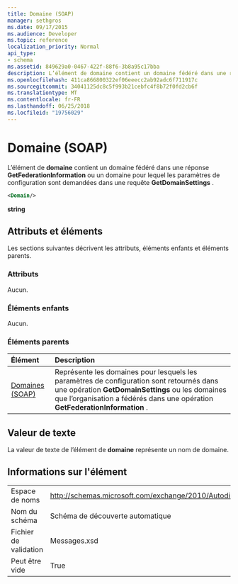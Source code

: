 ```yaml
---
title: Domaine (SOAP)
manager: sethgros
ms.date: 09/17/2015
ms.audience: Developer
ms.topic: reference
localization_priority: Normal
api_type:
- schema
ms.assetid: 849629a0-0467-422f-88f6-3b8a95c17bba
description: L’élément de domaine contient un domaine fédéré dans une réponse GetFederationInformation ou un domaine pour lequel les paramètres de configuration sont demandées dans une requête GetDomainSettings.
ms.openlocfilehash: 411ca866800322ef06eeecc2ab92adc6f711917c
ms.sourcegitcommit: 34041125dc8c5f993b21cebfc4f8b72f0fd2cb6f
ms.translationtype: MT
ms.contentlocale: fr-FR
ms.lasthandoff: 06/25/2018
ms.locfileid: "19756029"
---
```

# <a name="domain-soap"></a>Domaine (SOAP)

L’élément de **domaine** contient un domaine fédéré dans une réponse **GetFederationInformation** ou un domaine pour lequel les paramètres de configuration sont demandées dans une requête **GetDomainSettings** . 
  
```XML
<Domain/> 
```

 **string**
## <a name="attributes-and-elements"></a>Attributs et éléments

Les sections suivantes décrivent les attributs, éléments enfants et éléments parents.
  
### <a name="attributes"></a>Attributs

Aucun.
  
### <a name="child-elements"></a>Éléments enfants

Aucun.
  
### <a name="parent-elements"></a>Éléments parents

|**Élément**|**Description**|
|:-----|:-----|
|[Domaines (SOAP)](domains-soap.md) <br/> |Représente les domaines pour lesquels les paramètres de configuration sont retournés dans une opération **GetDomainSettings** ou les domaines que l’organisation a fédérés dans une opération **GetFederationInformation** .  <br/> |
   
## <a name="text-value"></a>Valeur de texte

La valeur de texte de l’élément de **domaine** représente un nom de domaine. 
  
## <a name="element-information"></a>Informations sur l'élément

|||
|:-----|:-----|
|Espace de noms  <br/> |http://schemas.microsoft.com/exchange/2010/Autodiscover  <br/> |
|Nom du schéma  <br/> |Schéma de découverte automatique  <br/> |
|Fichier de validation  <br/> |Messages.xsd  <br/> |
|Peut être vide  <br/> |True  <br/> |
   

